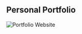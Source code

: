 ## Personal Portfolio

![Portfolio Website](https://drive.google.com/file/d/10NYfV46gkSmWF1V5WqNPHFXXS3GmSCuk/view?usp=sharing)
